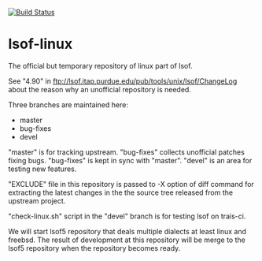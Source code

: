 [![Build Status](https://travis-ci.org/lsof-org/lsof-linux.svg?branch=devel)](https://travis-ci.org/lsof-org/lsof-linux)

# lsof-linux
The official but temporary repository of linux part of lsof.

See "4.90" in ftp://lsof.itap.purdue.edu/pub/tools/unix/lsof/ChangeLog
about the reason why an unofficial repository is needed.

Three branches are maintained here:

* master
* bug-fixes
* devel

"master" is for tracking upstream.
"bug-fixes" collects unofficial patches fixing bugs.
"bug-fixes" is kept in sync with "master".
"devel" is an area for testing new features.

"EXCLUDE" file in this repository is passed to -X option of diff
command for extracting the latest changes in the the source tree
released from the upstream project.

"check-linux.sh" script in the "devel" branch is for testing lsof on
trais-ci.

We will start lsof5 repository that deals multiple dialects at
least linux and freebsd. The result of development at this
repository will be merge to the lsof5 repository when the
repository becomes ready.
